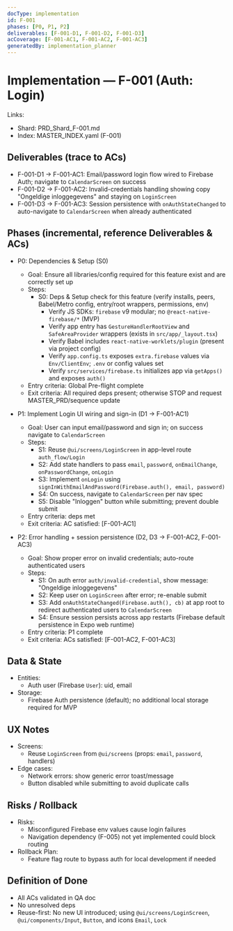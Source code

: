```yaml
---
docType: implementation
id: F-001
phases: [P0, P1, P2]
deliverables: [F-001-D1, F-001-D2, F-001-D3]
acCoverage: [F-001-AC1, F-001-AC2, F-001-AC3]
generatedBy: implementation_planner
---
```


# Implementation — F-001 (Auth: Login)

Links:
- Shard: PRD_Shard_F-001.md
- Index: MASTER_INDEX.yaml (F-001)

## Deliverables (trace to ACs)
- F-001-D1 → F-001-AC1: Email/password login flow wired to Firebase Auth; navigate to `CalendarScreen` on success
- F-001-D2 → F-001-AC2: Invalid-credentials handling showing copy "Ongeldige inloggegevens" and staying on `LoginScreen`
- F-001-D3 → F-001-AC3: Session persistence with `onAuthStateChanged` to auto-navigate to `CalendarScreen` when already authenticated

## Phases (incremental, reference Deliverables & ACs)
- P0: Dependencies & Setup (S0)
  - Goal: Ensure all libraries/config required for this feature exist and are correctly set up
  - Steps:
    - S0: Deps & Setup check for this feature (verify installs, peers, Babel/Metro config, entry/root wrappers, permissions, env)
      - Verify JS SDKs: `firebase` v9 modular; no `@react-native-firebase/*` (MVP)
      - Verify app entry has `GestureHandlerRootView` and `SafeAreaProvider` wrappers (exists in `src/app/_layout.tsx`)
      - Verify Babel includes `react-native-worklets/plugin` (present via project config)
      - Verify `app.config.ts` exposes `extra.firebase` values via `Env/ClientEnv`; `.env` or config values set
      - Verify `src/services/firebase.ts` initializes app via `getApps()` and exposes `auth()`
  - Entry criteria: Global Pre-flight complete
  - Exit criteria: All required deps present; otherwise STOP and request MASTER_PRD/sequence update

- P1: Implement Login UI wiring and sign-in (D1 → F-001-AC1)
  - Goal: User can input email/password and sign in; on success navigate to `CalendarScreen`
  - Steps:
    - S1: Reuse `@ui/screens/LoginScreen` in app-level route `auth_flow/Login`
    - S2: Add state handlers to pass `email`, `password`, `onEmailChange`, `onPasswordChange`, `onLogin`
    - S3: Implement `onLogin` using `signInWithEmailAndPassword(Firebase.auth(), email, password)`
    - S4: On success, navigate to `CalendarScreen` per nav spec
    - S5: Disable "Inloggen" button while submitting; prevent double submit
  - Entry criteria: deps met
  - Exit criteria: AC satisfied: [F-001-AC1]

- P2: Error handling + session persistence (D2, D3 → F-001-AC2, F-001-AC3)
  - Goal: Show proper error on invalid credentials; auto-route authenticated users
  - Steps:
    - S1: On auth error `auth/invalid-credential`, show message: "Ongeldige inloggegevens"
    - S2: Keep user on `LoginScreen` after error; re-enable submit
    - S3: Add `onAuthStateChanged(Firebase.auth(), cb)` at app root to redirect authenticated users to `CalendarScreen`
    - S4: Ensure session persists across app restarts (Firebase default persistence in Expo web runtime)
  - Entry criteria: P1 complete
  - Exit criteria: ACs satisfied: [F-001-AC2, F-001-AC3]

## Data & State
- Entities:
  - Auth user (Firebase `User`): uid, email
- Storage:
  - Firebase Auth persistence (default); no additional local storage required for MVP

## UX Notes
- Screens:
  - Reuse `LoginScreen` from `@ui/screens` (props: `email`, `password`, handlers)
- Edge cases:
  - Network errors: show generic error toast/message
  - Button disabled while submitting to avoid duplicate calls

## Risks / Rollback
- Risks:
  - Misconfigured Firebase env values cause login failures
  - Navigation dependency (F-005) not yet implemented could block routing
- Rollback Plan:
  - Feature flag route to bypass auth for local development if needed

## Definition of Done
- All ACs validated in QA doc
- No unresolved deps
- Reuse-first: No new UI introduced; using `@ui/screens/LoginScreen`, `@ui/components/Input`, `Button`, and icons `Email`, `Lock`
